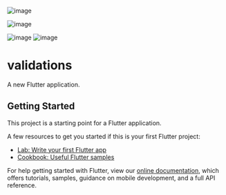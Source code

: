 
![image](https://user-images.githubusercontent.com/56389557/103756821-cda3f680-5007-11eb-91f9-a5cda4e247c7.png)

![image](https://user-images.githubusercontent.com/56389557/103758288-e2818980-5009-11eb-8fca-19464515ed9b.png)

![image](https://user-images.githubusercontent.com/56389557/103758400-0cd34700-500a-11eb-80df-d4c1dd9f2e66.png)
![image](https://user-images.githubusercontent.com/56389557/103758590-499f3e00-500a-11eb-98b2-7c357eb02910.png)



# validations

A new Flutter application.

## Getting Started

This project is a starting point for a Flutter application.

A few resources to get you started if this is your first Flutter project:

- [Lab: Write your first Flutter app](https://flutter.dev/docs/get-started/codelab)
- [Cookbook: Useful Flutter samples](https://flutter.dev/docs/cookbook)

For help getting started with Flutter, view our
[online documentation](https://flutter.dev/docs), which offers tutorials,
samples, guidance on mobile development, and a full API reference.
